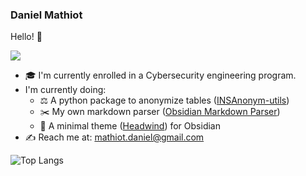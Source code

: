 ### Daniel Mathiot 

Hello! 👋

![](https://github-readme-stats.vercel.app/api?username=danymat&show_icons=true&theme=onedark)

- 🎓 I'm currently enrolled in a Cybersecurity engineering program.
- I'm currently doing: 
    - ⚖️ A python package to anonymize tables ([INSAnonym-utils](https://github.com/danymat/INSAnonym-utils/))
    - ✂️ My own markdown parser ([Obsidian Markdown Parser](https://github.com/danymat/Obsidian-Markdown-Parser))
    - 🍃 A minimal theme ([Headwind](https://github.com/danymat/Headwind)) for Obsidian
- ✍️ Reach me at: mathiot.daniel@gmail.com

![Top Langs](https://github-readme-stats.vercel.app/api/top-langs/?username=danymat&layout=compact&theme=onedark&exclude_repo=dotfiles)
